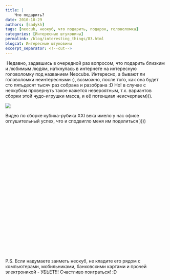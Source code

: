 ```yaml
---
title: |
    Что подарить?
date: 2010-10-29
authors: [sadykh]
tags: [neocub, неокуб, что подарить, подарок, головоломка]
categories: [Интересные штуковины]
permalink: /blog/interesting_things/83.html
blogcat: Интересные штуковины
excerpt_separator: <!--cut-->
---
```


&nbsp;Недавно, задавшись в очередной раз вопросом, что подарить близким и любимым людям, наткнулась в интернете на интересную головоломку под названием Neocube. Интересно, а бывают ли головоломки неинтересными :), возможно, после того, как она будет сто пятьдесят тысяч раз собрана и разобрана :D Но! в случае с неокубом провернуть такое кажется невероятным, т.к. вариантов сборки этой чудо-игрушки масса, и её потенциал неисчерпаем))). 
 

![](http://itw66.ru/uploads/images/00/00/05/2010/10/29/c33fb4.jpg)



<!--cut-->


Видео по сборке кубика-рубика XXI века имело у нас офисе оглушительный успех, что и сподвигло меня им поделиться ))))

<object style="height: 390px; width: 640px"><param name="movie" value="http://www.youtube.com/v/XNeGWeSm7ck?version=3"><param name="allowFullScreen" value="true"><param name="allowScriptAccess" value="always"><embed src="http://www.youtube.com/v/XNeGWeSm7ck?version=3" type="application/x-shockwave-flash" allowfullscreen="true" allowScriptAccess="always" width="640" height="390"></object>

P.S. Если надумаете заиметь неокуб, не кладите его рядом с компьютерами, мобильниками, банковскими картами и прочей электроникой - УБЬЕТ!!! Счастливо поиграться! :D
